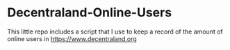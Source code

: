 # Decentraland-Online-Users
This little repo includes a script that I use to keep a record of the amount of online users in https://www.decentraland.org

